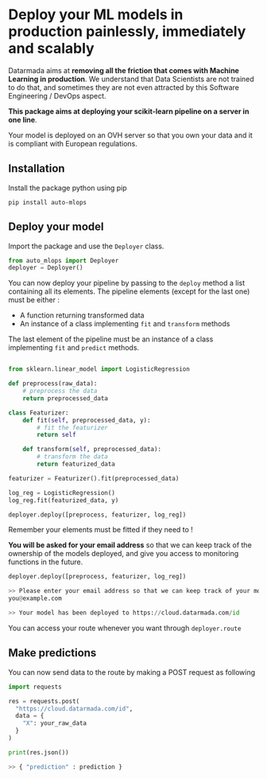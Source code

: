 # Deploy your ML models in production painlessly, immediately and scalably

Datarmada aims at **removing all the friction that comes with Machine Learning in production**.
We understand that Data Scientists are not trained to do that, and sometimes they are
not even attracted by this Software Engineering / DevOps aspect.

**This package aims at deploying your scikit-learn pipeline on a server in one line**.

Your model is deployed on an OVH server so that you own your data and it is compliant with European regulations.

## Installation
Install the package python using pip
```
pip install auto-mlops
```

## Deploy your model

Import the package and use the ```Deployer``` class.

```python
from auto_mlops import Deployer
deployer = Deployer()
```

You can now deploy your pipeline by passing to the ```deploy``` method a list containing all its elements.
The pipeline elements (except for the last one) must be either :
- A function returning transformed data
- An instance of a class implementing ```fit``` and ```transform``` methods

The last element of the pipeline must be an instance of a class implementing ```fit``` and ```predict``` methods.
```python

from sklearn.linear_model import LogisticRegression

def preprocess(raw_data):
    # preprocess the data
    return preprocessed_data

class Featurizer:
    def fit(self, preprocessed_data, y):
        # fit the featurizer
        return self

    def transform(self, preprocessed_data):
        # transform the data
        return featurized_data

featurizer = Featurizer().fit(preprocessed_data)

log_reg = LogisticRegression()
log_reg.fit(featurized_data, y)

deployer.deploy([preprocess, featurizer, log_reg])

```
Remember your elements must be fitted if they need to !

**You will be asked for your email address** so that we can keep track of the ownership of the models deployed, and give you
access to monitoring functions in the future.

```python
deployer.deploy([preprocess, featurizer, log_reg])

>> Please enter your email address so that we can keep track of your models:
you@example.com

>> Your model has been deployed to https://cloud.datarmada.com/id
```

You can access your route whenever you want through ```deployer.route```
## Make predictions

You can now send data to the route by making a POST request as following
```python
import requests

res = requests.post(
  "https://cloud.datarmada.com/id",
  data = {
    "X": your_raw_data
  }
)

print(res.json())

>> { "prediction" : prediction }
```
